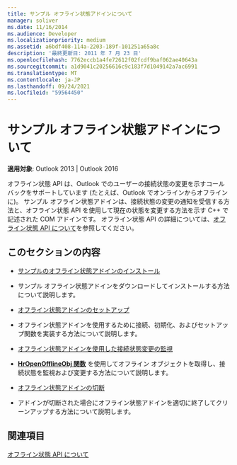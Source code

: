 ```yaml
---
title: サンプル オフライン状態アドインについて
manager: soliver
ms.date: 11/16/2014
ms.audience: Developer
ms.localizationpriority: medium
ms.assetid: a6bdf408-114a-2203-189f-101251a65a8c
description: '最終更新日: 2011 年 7 月 23 日'
ms.openlocfilehash: 7762eccb1a4fe72612f02fcdf9baf062ae40643a
ms.sourcegitcommit: a1d9041c20256616c9c183f7d1049142a7ac6991
ms.translationtype: MT
ms.contentlocale: ja-JP
ms.lasthandoff: 09/24/2021
ms.locfileid: "59564450"
---
```

# <a name="about-the-sample-offline-state-add-in"></a>サンプル オフライン状態アドインについて

  
  
**適用対象**: Outlook 2013 | Outlook 2016 
  
オフライン状態 API は、Outlook でのユーザーの接続状態の変更を示すコールバックをサポートしています (たとえば、Outlook でオンラインからオフラインに)。 サンプル オフライン状態アドインは、接続状態の変更の通知を受信する方法と、オフライン状態 API を使用して現在の状態を変更する方法を示す C++ で記述された COM アドインです。 オフライン状態 API の詳細については、[オフライン状態 API について](about-the-offline-state-api.md)を参照してください。
  
## <a name="in-this-section"></a>このセクションの内容

- [サンプルのオフライン状態アドインのインストール](installing-the-sample-offline-state-add-in.md)
    
- サンプル オフライン状態アドインをダウンロードしてインストールする方法について説明します。
    
- [オフライン状態アドインのセットアップ](setting-up-an-offline-state-add-in.md)
    
- オフライン状態アドインを使用するために接続、初期化、およびセットアップ関数を実装する方法について説明します。
    
- [オフライン状態アドインを使用した接続状態変更の監視](monitoring-connection-state-changes-using-an-offline-state-add-in.md)
    
- **[HrOpenOfflineObj 関数](hropenofflineobj.md)** を使用してオフライン オブジェクトを取得し、接続状態を監視および変更する方法について説明します。 
    
- [オフライン状態アドインの切断](disconnecting-an-offline-state-add-in.md)
    
- アドインが切断された場合にオフライン状態アドインを適切に終了してクリーンアップする方法について説明します。
    
## <a name="see-also"></a>関連項目



[オフライン状態 API について](about-the-offline-state-api.md)

